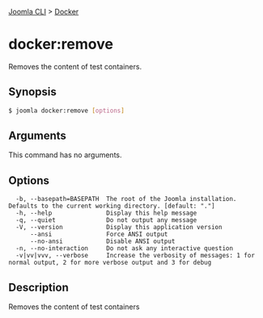 [Joomla CLI](../index.md) > [Docker](index.md)
# docker:remove

Removes the content of test containers.

## Synopsis
```bash
$ joomla docker:remove [options]
```

## Arguments
This command has no arguments.

## Options
```
  -b, --basepath=BASEPATH  The root of the Joomla installation. Defaults to the current working directory. [default: "."]
  -h, --help               Display this help message
  -q, --quiet              Do not output any message
  -V, --version            Display this application version
      --ansi               Force ANSI output
      --no-ansi            Disable ANSI output
  -n, --no-interaction     Do not ask any interactive question
  -v|vv|vvv, --verbose     Increase the verbosity of messages: 1 for normal output, 2 for more verbose output and 3 for debug
```

## Description

Removes the content of test containers

